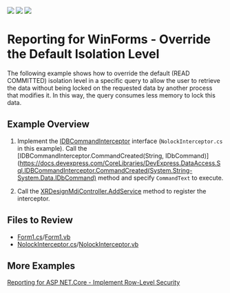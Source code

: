 <!-- default badges list -->
![](https://img.shields.io/endpoint?url=https://codecentral.devexpress.com/api/v1/VersionRange/654549120/2023.1)
[![](https://img.shields.io/badge/Open_in_DevExpress_Support_Center-FF7200?style=flat-square&logo=DevExpress&logoColor=white)](https://supportcenter.devexpress.com/ticket/details/T1172376)
[![](https://img.shields.io/badge/📖_How_to_use_DevExpress_Examples-e9f6fc?style=flat-square)](https://docs.devexpress.com/GeneralInformation/403183)
<!-- default badges end -->

# Reporting for WinForms - Override the Default Isolation Level 

The following example shows how to override the default (READ COMMITTED) isolation level in a specific query to allow the user to retrieve the data without being locked on the requested data by another process that modifies it. In this way, the query consumes less memory to lock this data.

## Example Overview

1. Implement the [IDBCommandInterceptor](https://docs.devexpress.com/CoreLibraries/DevExpress.DataAccess.Sql.IDBCommandInterceptor?p=netframework) interface (`NolockInterceptor.cs` in this example). Call the [IDBCommandInterceptor.CommandCreated(String, IDbCommand)](https://docs.devexpress.com/CoreLibraries/DevExpress.DataAccess.Sql.IDBCommandInterceptor.CommandCreated(System.String-System.Data.IDbCommand) method and specify `CommandText` to execute.

2. Call the [XRDesignMdiController.AddService](https://docs.devexpress.com/XtraReports/DevExpress.XtraReports.UserDesigner.XRDesignMdiController.AddService(System.Type-System.Object)) method to register the interceptor.

## Files to Review

* [Form1.cs](./CS/XtraReportApp/Form1.cs)/[Form1.vb](./VB/XtraReportApp/Form1.vb)
* [NolockInterceptor.cs](./CS/XtraReportApp/NolockInterceptor.cs)/[NolockInterceptor.vb](./VB/XtraReportApp/NolockInterceptor.vb)

## More Examples 

[Reporting for ASP NET.Core - Implement Row-Level Security](https://github.com/DevExpress-Examples/asp-net-core-reporting-row-level-security)
